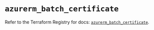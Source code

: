 # `azurerm_batch_certificate`

Refer to the Terraform Registry for docs: [`azurerm_batch_certificate`](https://registry.terraform.io/providers/hashicorp/azurerm/4.12.0/docs/resources/batch_certificate).
